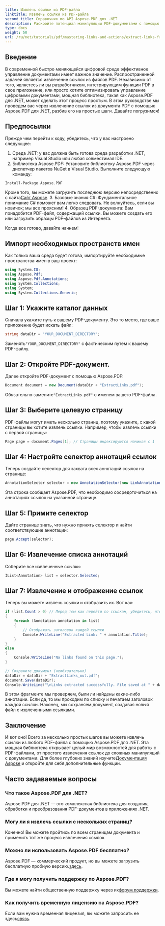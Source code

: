 ```yaml
---
title: Извлечь ссылки из PDF-файла
linktitle: Извлечь ссылки из PDF-файла
second_title: Справочник по API Aspose.PDF для .NET
description: Раскройте потенциал манипуляции PDF-документами с помощью нашего всеобъемлющего руководства по извлечению ссылок с помощью Aspose.PDF для .NET. Это руководство содержит подробные пошаговые инструкции.
type: docs
weight: 50
url: /ru/net/tutorials/pdf/mastering-links-and-actions/extract-links-from-pdf-file/
---
```

## Введение

В современной быстро меняющейся цифровой среде эффективное управление документами имеет важное значение. Распространенной задачей является извлечение ссылок из файлов PDF. Независимо от того, являетесь ли вы разработчиком, интегрирующим функции PDF в свое приложение, или просто хотите оптимизировать управление цифровыми документами, мощная библиотека, такая как Aspose.PDF для .NET, может сделать этот процесс простым. В этом руководстве мы проведем вас через извлечение ссылок из документа PDF с помощью Aspose.PDF для .NET, разбив его на простые шаги. Давайте погрузимся!

## Предпосылки

Прежде чем перейти к коду, убедитесь, что у вас настроено следующее:

1. Среда .NET: у вас должна быть готова среда разработки .NET, например Visual Studio или любая совместимая IDE.
2. Библиотека Aspose.PDF: Установите библиотеку Aspose.PDF через диспетчер пакетов NuGet в Visual Studio. Выполните следующую команду:
```bash
Install-Package Aspose.PDF
```
 Кроме того, вы можете загрузить последнюю версию непосредственно с сайта[Сайт Aspose](https://releases.aspose.com/pdf/net/).
3. Базовые знания C#: Фундаментальное понимание C# поможет вам легко следовать. Не волнуйтесь, если вы новичок; мы все проясним!
4. Образец PDF-документа: Вам понадобится PDF-файл, содержащий ссылки. Вы можете создать его или загрузить образцы PDF-файлов из Интернета.

Когда все готово, давайте начнем!

## Импорт необходимых пространств имен

Как только ваша среда будет готова, импортируйте необходимые пространства имен в ваш проект:

```csharp
using System.IO;
using Aspose.Pdf;
using Aspose.Pdf.Annotations;
using System.Collections;
using System;
using System.Collections.Generic;
```

## Шаг 1: Укажите каталог данных

Сначала укажите путь к вашему PDF-документу. Это то место, где ваше приложение будет искать файл:

```csharp
string dataDir = "YOUR_DOCUMENT_DIRECTORY";
```

 Заменять`"YOUR_DOCUMENT_DIRECTORY"` с фактическим путем к вашему PDF-файлу.

## Шаг 2: Откройте PDF-документ.

Далее откройте PDF-документ с помощью Aspose.PDF:

```csharp
Document document = new Document(dataDir + "ExtractLinks.pdf");
```

 Обязательно замените`"ExtractLinks.pdf"` с именем вашего PDF-файла.

## Шаг 3: Выберите целевую страницу

PDF-файлы могут иметь несколько страниц, поэтому укажите, с какой страницы вы хотите извлечь ссылки. Например, чтобы извлечь ссылки с первой страницы:

```csharp
Page page = document.Pages[1]; // Страницы индексируются начиная с 1
```

## Шаг 4: Настройте селектор аннотаций ссылок

Теперь создайте селектор для захвата всех аннотаций ссылок на странице:

```csharp
AnnotationSelector selector = new AnnotationSelector(new LinkAnnotation(page, Aspose.Pdf.Rectangle.Trivial));
```

Эта строка сообщает Aspose.PDF, что необходимо сосредоточиться на аннотациях ссылок на указанной странице.

## Шаг 5: Примите селектор

Дайте странице знать, что нужно принять селектор и найти соответствующие аннотации:

```csharp
page.Accept(selector);
```

## Шаг 6: Извлечение списка аннотаций

Соберите все извлеченные ссылки:

```csharp
IList<Annotation> list = selector.Selected;
```

## Шаг 7: Извлечение и отображение ссылок

Теперь вы можете извлечь ссылки и отобразить их. Вот как:

```csharp
if (list.Count > 0) // Перед тем как перейти по ссылкам, убедитесь, что они есть.
{
    foreach (Annotation annotation in list)
    {
        // Отображать заголовок каждой ссылки
        Console.WriteLine("Extracted Link: " + annotation.Title);
    }
}
else
{
    Console.WriteLine("No links found on this page.");
}

// Сохраните документ (необязательно)
dataDir = dataDir + "ExtractLinks_out.pdf";
document.Save(dataDir);
Console.WriteLine("\nLinks extracted successfully. File saved at " + dataDir);
```

В этом фрагменте мы проверяем, были ли найдены какие-либо аннотации. Если да, то мы проходим по списку и печатаем заголовок каждой ссылки. Наконец, мы сохраняем документ, создавая новый файл с извлеченными ссылками.

## Заключение

И вот оно! Всего за несколько простых шагов вы можете извлечь ссылки из любого PDF-файла с помощью Aspose.PDF для .NET. Эта мощная библиотека открывает целый мир возможностей для работы с PDF-файлами, от простого извлечения ссылок до сложных манипуляций с документами. Для более глубоких знаний изучите[Документация Aspose](https://reference.aspose.com/pdf/net/) и откройте для себя дополнительные функции.

## Часто задаваемые вопросы

### Что такое Aspose.PDF для .NET?
Aspose.PDF для .NET — это комплексная библиотека для создания, обработки и преобразования PDF-документов в приложениях .NET.

### Могу ли я извлечь ссылки с нескольких страниц?
Конечно! Вы можете пройтись по всем страницам документа и применить тот же процесс извлечения ссылок.

### Можно ли использовать Aspose.PDF бесплатно?
 Aspose.PDF — коммерческий продукт, но вы можете загрузить бесплатную пробную версию.[здесь](https://releases.aspose.com/).

### Где я могу получить поддержку по Aspose.PDF?
 Вы можете найти общественную поддержку через их[форум поддержки](https://forum.aspose.com/c/pdf/10).

### Как получить временную лицензию на Aspose.PDF?
 Если вам нужна временная лицензия, вы можете запросить ее здесь[связь](https://purchase.aspose.com/temporary-license/).

